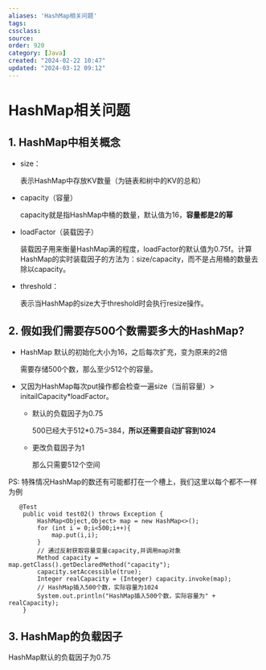 ```yaml
---
aliases: 'HashMap相关问题'
tags: 
cssclass:
source:
order: 920
category: [Java]
created: "2024-02-22 10:47"
updated: "2024-03-12 09:12"
---
```


# HashMap相关问题

## 1. HashMap中相关概念

- size：

  表示HashMap中存放KV数量（为链表和树中的KV的总和）

- capacity（容量）

  capacity就是指HashMap中桶的数量，默认值为16，**容量都是2的幂**

- loadFactor（装载因子）

  装载因子用来衡量HashMap满的程度，loadFactor的默认值为0.75f。计算HashMap的实时装载因子的方法为：size/capacity，而不是占用桶的数量去除以capacity。

- threshold：

  表示当HashMap的size大于threshold时会执行resize操作。

## 2. 假如我们需要存500个数需要多大的HashMap?

- HashMap 默认的初始化大小为16，之后每次扩充，变为原来的2倍

  需要存储500个数，那么至少512个的容量。

- 又因为HashMap每次put操作都会检查一遍size（当前容量）> initailCapacity*loadFactor。
  - 默认的负载因子为0.75

    500已经大于512*0.75=384，**所以还需要自动扩容到1024**

  - 更改负载因子为1

    那么只需要512个空间

PS: 特殊情况HashMap的数还有可能都打在一个槽上，我们这里以每个都不一样为例

```
   @Test
    public void test02() throws Exception {
        HashMap<Object,Object> map = new HashMap<>();
        for (int i = 0;i<500;i++){
            map.put(i,i);
        }
        // 通过反射获取容量变量capacity,并调用map对象
        Method capacity = map.getClass().getDeclaredMethod("capacity");
        capacity.setAccessible(true);
        Integer realCapacity = (Integer) capacity.invoke(map);
        // HashMap插入500个数，实际容量为1024
        System.out.println("HashMap插入500个数，实际容量为" + realCapacity);
    }
```

## 3. HashMap的负载因子

HashMap默认的负载因子为0.75
